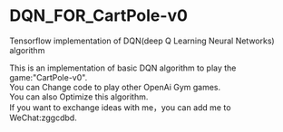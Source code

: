 # DQN_FOR_CartPole-v0
Tensorflow implementation of DQN(deep Q Learning Neural Networks) algorithm  

This is an implementation of basic DQN algorithm to play the game:"CartPole-v0".  
You can Change code to play other OpenAi Gym games.  
You can also Optimize this algorithm.  
If you want to exchange ideas with me，you can add me to WeChat:zggcdbd.  
